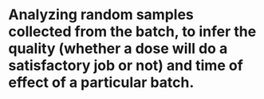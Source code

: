 # Analyzing random samples collected from the batch, to infer the quality (whether a dose will do a satisfactory job or not) and time of effect of a particular batch. 
